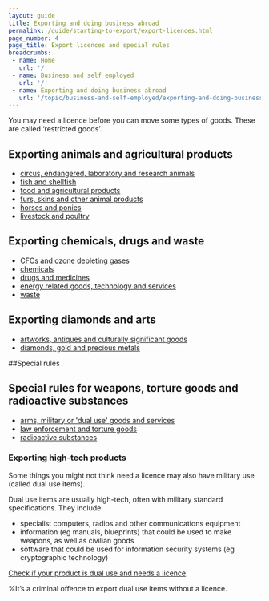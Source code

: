 ```yaml
---
layout: guide
title: Exporting and doing business abroad
permalink: /guide/starting-to-export/export-licences.html
page_number: 4
page_title: Export licences and special rules
breadcrumbs:
 - name: Home
   url: '/'
 - name: Business and self employed
   url: '/'
 - name: Exporting and doing business abroad
   url: '/topic/business-and-self-employed/exporting-and-doing-business-abroad.html'   
---
```


You may need a licence before you can move some types of goods. These are called ‘restricted goods’.

## Exporting animals and agricultural products

- [circus, endangered, laboratory and research animals](/guidance/get-a-licence-to-export-circus-endangered-research-animals.html)
- [fish and shellfish](/guidance/get-a-licence-to-export-fish-shellfish.html)
- [food and agricultural products](/guidance/get-a-licence-to-export-food-and-agricultural-products.html)
- [furs, skins and other animal products](/guidance/get-a-licence-to-export-furs-skins-and-other-animal-products.html)
- [horses and ponies](/guidance/get-a-licence-to-export-horses-ponies.html)
- [livestock and poultry](/guidance/get-a-licence-to-export-livestock-poultry.html)

## Exporting chemicals, drugs and waste

- [CFCs and ozone depleting gases](/guidance/get-a-licence-to-export-cfcs-and-ozone-depleting-gases.html)
- [chemicals](/guidance/get-a-licence-to-export-chemicals.html)
- [drugs and medicines](/guidance/get-a-licence-to-export-drugs-and-medicines.html)
- [energy related goods, technology and services](/guidance/get-a-licence-to-export-energy-related-goods-technology-and-services.html)
- [waste](/guidance/get-a-licence-to-export-waste.html)

## Exporting diamonds and arts

- [artworks, antiques and culturally significant goods](/guidance/get-a-licence-to-export-cultural-goods.html)
- [diamonds, gold and precious metals](/guidance/get-a-licence-to-export-diamonds.html)

##Special rules

## Special rules for weapons, torture goods and radioactive substances

- [arms, military or 'dual use' goods and services](/guidance/get-a-licence-to-export-arms-military-or-dual-use-goods-and-services.html)
- [law enforcement and torture goods](/guidance/get-a-licence-to-export-law-enforcement-and-torture-goods.html)
- [radioactive substances](/guidance/get-a-licence-to-export-radioactive-substances.html)

### Exporting high-tech products

Some things you might not think need a licence may also have military use (called dual use items). 

Dual use items are usually high-tech, often with military standard specifications. They include:

- specialist computers, radios and other communications equipment
- information (eg manuals, blueprints) that could be used to make weapons, as well as civilian goods
- software that could be used for information security systems (eg cryptographic technology)

[Check if your product is dual use and needs a licence](/guidance/get-a-licence-to-export-arms-military-or-dual-use-goods-and-services.html).

%It’s a criminal offence to export dual use items without a licence.
